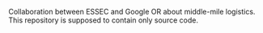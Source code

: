 Collaboration between ESSEC and Google OR about middle-mile logistics. This repository is supposed to contain only source code.
